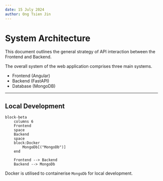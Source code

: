 ```yaml
---
date: 15 July 2024
author: Ong Tsien Jin
---
```


# System Architecture

This document outlines the general strategy of API interaction between the Frontend and Backend.

The overall system of the web application comprises three main systems.

- Frontend (Angular)
- Backend (FastAPI)
- Database (MongoDB)

---

## Local Development

```mermaid
block-beta
    columns 6
    Frontend
    space
    Backend
    space
    block:Docker
        MongoDb[("MongoDb")]
    end
    
    Frontend --> Backend
    Backend --> MongoDb
```

Docker is utilised to containerise `MongoDb` for local development.